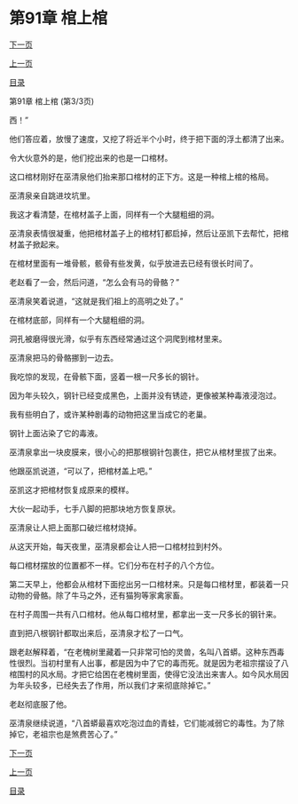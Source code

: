 <h1>第91章   棺上棺</h1>
            <div><p><a href="./0273_%E7%AC%AC92%E7%AB%A0_%E5%AF%92%E6%BD%AD.md">下一页</a></p><p><a href="./0271_%E7%AC%AC91%E7%AB%A0_%E6%A3%BA%E4%B8%8A%E6%A3%BA.md">上一页</a></p><p><a href="../">目录</a></p></div>
            <div><p>第91章   棺上棺 (第3/3页)</p><p>西！”</p><p>他们答应着，放慢了速度，又挖了将近半个小时，终于把下面的浮土都清了出来。</p><p>令大伙意外的是，他们挖出来的也是一口棺材。</p><p>这口棺材刚好在巫清泉他们抬来那口棺材的正下方。这是一种棺上棺的格局。</p><p>巫清泉亲自跳进坟坑里。</p><p>我这才看清楚，在棺材盖子上面，同样有一个大腿粗细的洞。</p><p>巫清泉表情很凝重，他把棺材盖子上的棺材钉都启掉，然后让巫凯下去帮忙，把棺材盖子掀起来。</p><p>在棺材里面有一堆骨骸，骸骨有些发黄，似乎放进去已经有很长时间了。</p><p>老赵看了一会，然后问道，“怎么会有马的骨骼？”</p><p>巫清泉笑着说道，“这就是我们祖上的高明之处了。”</p><p>在棺材底部，同样有一个大腿粗细的洞。</p><p>洞孔被磨得很光滑，似乎有东西经常通过这个洞爬到棺材里来。</p><p>巫清泉把马的骨骼挪到一边去。</p><p>我吃惊的发现，在骨骸下面，竖着一根一尺多长的钢针。</p><p>因为年头较久，钢针已经变成黑色，上面并没有锈迹，更像被某种毒液浸泡过。</p><p>我有些明白了，或许某种剧毒的动物把这里当成它的老巢。</p><p>钢针上面沾染了它的毒液。</p><p>巫清泉拿出一块皮膜来，很小心的把那根钢针包裹住，把它从棺材里拔了出来。</p><p>他跟巫凯说道，“可以了，把棺材盖上吧。”</p><p>巫凯这才把棺材恢复成原来的模样。</p><p>大伙一起动手，七手八脚的把那块地方恢复原状。</p><p>巫清泉让人把上面那口破烂棺材烧掉。</p><p>从这天开始，每天夜里，巫清泉都会让人把一口棺材拉到村外。</p><p>每口棺材摆放的位置都不一样。它们分布在村子的八个方位。</p><p>第二天早上，他都会从棺材下面挖出另一口棺材来。只是每口棺材里，都装着一只动物的骨骼。除了牛马之外，还有猫狗等家禽家畜。</p><p>在村子周围一共有八口棺材。他从每口棺材里，都拿出一支一尺多长的钢针来。</p><p>直到把八根钢针都取出来后，巫清泉才松了一口气。</p><p>跟老赵解释着，“在老槐树里藏着一只非常可怕的灵兽，名叫八首蟒。这种东西毒性很烈。当初村里有人出事，都是因为中了它的毒而死。就是因为老祖宗摆设了八棺围村的风水局。才把它给困在老槐树里面，使得它没法出来害人。如今风水局因为年头较多，已经失去了作用，所以我们才来彻底除掉它。”</p><p>老赵彻底服了他。</p><p>巫清泉继续说道，“八首蟒最喜欢吃泡过血的青蛙，它们能减弱它的毒性。为了除掉它，老祖宗也是煞费苦心了。”</p></div>
            <div><p><a href="./0273_%E7%AC%AC92%E7%AB%A0_%E5%AF%92%E6%BD%AD.md">下一页</a></p><p><a href="./0271_%E7%AC%AC91%E7%AB%A0_%E6%A3%BA%E4%B8%8A%E6%A3%BA.md">上一页</a></p><p><a href="../">目录</a></p></div>